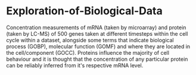 # Exploration-of-Biological-Data
Concentration measurements of mRNA (taken by microarray) and protein (taken by LC-MS) of 500 genes taken at different timesteps within the cell cycle within a dataset, alongside some terms that indicate biological process (GOBP), molecular function (GOMF) and where they are located in the cell/component (GOCC). Proteins influence the majority of cell behaviour and it is thought that the concentration of any particular protein can be reliably inferred from it's respective mRNA level.
